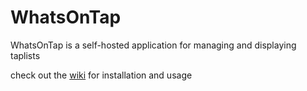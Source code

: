 # WhatsOnTap

WhatsOnTap is a self-hosted application for managing and displaying taplists

check out the [wiki](https://github.com/austinread/WhatsOnTap/wiki) for installation and usage
